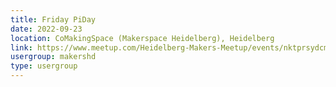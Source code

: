 ```yaml
---
title: Friday PiDay
date: 2022-09-23
location: CoMakingSpace (Makerspace Heidelberg), Heidelberg
link: https://www.meetup.com/Heidelberg-Makers-Meetup/events/nktprsydcmbfc/
usergroup: makershd
type: usergroup
---
```

